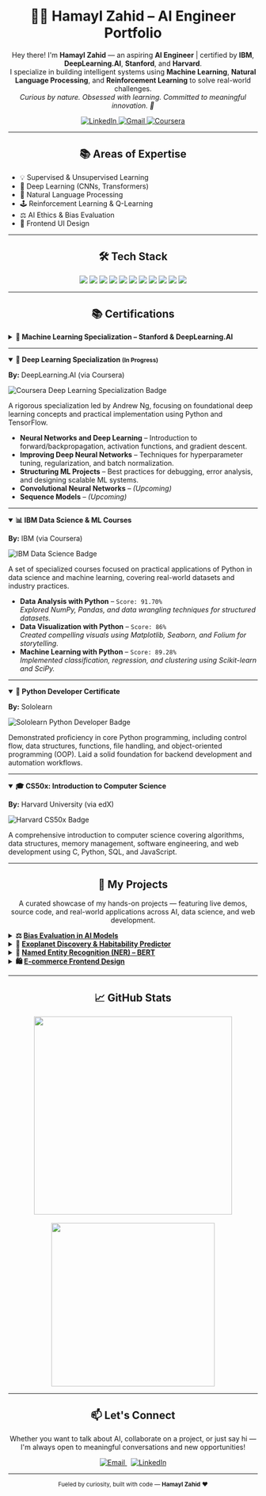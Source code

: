 <h1 align="center">👩‍🎓 Hamayl Zahid – AI Engineer Portfolio</h1>
<p align="center">
  Hey there! I'm <strong>Hamayl Zahid</strong> — an aspiring <strong>AI Engineer</strong> | certified by <strong>IBM</strong>, <strong>DeepLearning.AI</strong>, <strong>Stanford</strong>, and <strong>Harvard</strong>.
  <br>I specialize in building intelligent systems using <strong>Machine Learning</strong>, <strong>Natural Language Processing</strong>, and <strong>Reinforcement Learning</strong> to solve real-world challenges.
  <br><em>Curious by nature. Obsessed with learning. Committed to meaningful innovation. 🚀</em>
</p>


<p align="center">
  <a href="https://www.linkedin.com/in/hamaylzahid">
    <img src="https://img.shields.io/badge/LinkedIn-0077B5?style=for-the-badge&logo=linkedin&logoColor=white" alt="LinkedIn"/>
  </a>
  <a href="mailto:maylzahid588@gmail.com">
    <img src="https://img.shields.io/badge/Gmail-D14836?style=for-the-badge&logo=gmail&logoColor=white" alt="Gmail"/>
  </a>
  <a href="https://www.coursera.org/user/52c2f5daaa1c77c78350939367aa4cf6">
    <img src="https://img.shields.io/badge/Coursera-0056D2?style=for-the-badge&logo=coursera&logoColor=white" alt="Coursera"/>
  </a>
</p>


---

<h2 align="center">📚 Areas of Expertise</h2>

<ul>
  <li>💡 Supervised & Unsupervised Learning</li>
  <li>🧠 Deep Learning (CNNs, Transformers)</li>
  <li>📄 Natural Language Processing</li>
  <li>🕹️ Reinforcement Learning & Q-Learning</li>
  <li>⚖️ AI Ethics & Bias Evaluation</li>
  <li>🎨 Frontend UI Design</li>
</ul>

---

<h2 align="center">🛠 Tech Stack</h2>

<p align="center">
  <img src="https://img.shields.io/badge/Python-3776AB?style=flat&logo=python&logoColor=white"/>
  <img src="https://img.shields.io/badge/TensorFlow-FF6F00?style=flat&logo=tensorflow&logoColor=white"/>
  <img src="https://img.shields.io/badge/Keras-D00000?style=flat&logo=keras&logoColor=white"/>
  <img src="https://img.shields.io/badge/Scikit--learn-F7931E?style=flat&logo=scikit-learn&logoColor=white"/>
  <img src="https://img.shields.io/badge/Pandas-150458?style=flat&logo=pandas&logoColor=white"/>
  <img src="https://img.shields.io/badge/NumPy-013243?style=flat&logo=numpy&logoColor=white"/>
  <img src="https://img.shields.io/badge/Matplotlib-11557C?style=flat"/>
  <img src="https://img.shields.io/badge/Jupyter-F37626?style=flat&logo=Jupyter&logoColor=white"/>
  <img src="https://img.shields.io/badge/HTML5-E34F26?style=flat&logo=html5&logoColor=white"/>
  <img src="https://img.shields.io/badge/CSS3-1572B6?style=flat&logo=css3&logoColor=white"/>
  <img src="https://img.shields.io/badge/Git-F05032?style=flat&logo=git&logoColor=white"/>
</p>

---



<h2 align="center">📚 Certifications</h2>

<details>
  <summary><strong>🤖 Machine Learning Specialization – Stanford & DeepLearning.AI</strong></summary>
  <p><strong>By:</strong> DeepLearning.AI & Stanford University<br/>
  <a href="https://coursera.org/share/bfe5447bfbd523114b611dc1415a47cd" target="_blank">View Certificate</a></p>

  <p>
    <img src="https://img.shields.io/badge/Stanford%20%26%20DeepLearning.AI-Machine%20Learning%20Specialization-blue?style=flat-square&logo=coursera" alt="Coursera ML Specialization Badge"/>
  </p>

  <p>
    A comprehensive specialization by Andrew Ng, covering core machine learning algorithms, model optimization, and real-world applications.
  </p>

  <ul>
    <li><strong>Supervised ML: Regression & Classification</strong> – 99.83%</li>
    <li><strong>Advanced Learning Algorithms</strong> – 100%</li>
    <li><strong>Unsupervised Learning, Recommenders & RL</strong> – 98.80%</li>
  </ul>
</details>


<hr>

<details open>
  <summary><strong>🧠 Deep Learning Specialization <small>(In Progress)</small></strong></summary>
  <p><strong>By:</strong> DeepLearning.AI (via Coursera)</p>

  <p>
    <img src="https://img.shields.io/badge/DeepLearning.AI-Specialization-blue?style=flat-square&logo=coursera" alt="Coursera Deep Learning Specialization Badge"/>
  </p>

  <p>
    A rigorous specialization led by Andrew Ng, focusing on foundational deep learning concepts and practical implementation using Python and TensorFlow.
  </p>

  <ul>
    <li><strong>Neural Networks and Deep Learning</strong> – Introduction to forward/backpropagation, activation functions, and gradient descent.</li>
    <li><strong>Improving Deep Neural Networks</strong> – Techniques for hyperparameter tuning, regularization, and batch normalization.</li>
    <li><strong>Structuring ML Projects</strong> – Best practices for debugging, error analysis, and designing scalable ML systems.</li>
    <li><strong>Convolutional Neural Networks</strong> – <em>(Upcoming)</em></li>
    <li><strong>Sequence Models</strong> – <em>(Upcoming)</em></li>
  </ul>
</details>

<hr>

<details open>
  <summary><strong>📊 IBM Data Science & ML Courses</strong></summary>
  <p><strong>By:</strong> IBM (via Coursera)</p>

  <p>
    <img src="https://img.shields.io/badge/IBM-Data%20Science%20%26%20ML-blue?style=flat-square&logo=ibm" alt="IBM Data Science Badge"/>
  </p>

  <p>
    A set of specialized courses focused on practical applications of Python in data science and machine learning, covering real-world datasets and industry practices.
  </p>

  <ul>
    <li>
      <strong>Data Analysis with Python</strong> – <code>Score: 91.70%</code><br>
      <em>Explored NumPy, Pandas, and data wrangling techniques for structured datasets.</em>
    </li>
    <li>
      <strong>Data Visualization with Python</strong> – <code>Score: 86%</code><br>
      <em>Created compelling visuals using Matplotlib, Seaborn, and Folium for storytelling.</em>
    </li>
    <li>
      <strong>Machine Learning with Python</strong> – <code>Score: 89.28%</code><br>
      <em>Implemented classification, regression, and clustering using Scikit-learn and SciPy.</em>
    </li>
  </ul>
</details>


<hr>

<details open>
  <summary><strong>🐍 Python Developer Certificate</strong></summary>
  <p><strong>By:</strong> Sololearn</p>

  <p>
    <img src="https://img.shields.io/badge/Sololearn-Python%20Developer-blue?style=flat-square&logo=python" alt="Sololearn Python Developer Badge"/>
  </p>

  <p>
    Demonstrated proficiency in core Python programming, including control flow, data structures, functions, file handling, and object-oriented programming (OOP). Laid a solid foundation for backend development and automation workflows.
  </p>
</details>

<hr>

<details open>
  <summary><strong>🎓 CS50x: Introduction to Computer Science</strong></summary>
  <p><strong>By:</strong> Harvard University (via edX)</p>

  <p>
    <img src="https://img.shields.io/badge/edX-CS50x-blue?style=flat-square&logo=edx" alt="Harvard CS50x Badge"/>
  </p>

  <p>
    A comprehensive introduction to computer science covering algorithms, data structures, memory management, software engineering, and web development using C, Python, SQL, and JavaScript.
  </p>
</details>




---

<h2 align="center">🌟 My Projects</h2>
<p align="center">
  A curated showcase of my hands-on projects — featuring live demos, source code, and real-world applications across AI, data science, and web development.
</p>


<details>
  <summary><strong>⚖️ <a href="https://github.com/hamaylzahid/ResponsibleAI_BiasCheck" target="_blank">Bias Evaluation in AI Models</a></strong></summary>

**Repo:** [`ResponsibleAI_BiasCheck`](https://github.com/hamaylzahid/ResponsibleAI_BiasCheck)  
Developed a responsible AI evaluation tool to detect, quantify, and visualize algorithmic bias across demographic groups in machine learning models.  
Implemented core fairness metrics like Demographic Parity and Equalized Odds, with clear visual insights into disparities.  
Also proposed actionable bias mitigation strategies, supporting more ethical and inclusive AI development.

[![Live Demo](https://img.shields.io/badge/Live%20Demo-Streamlit-blue?style=for-the-badge&logo=streamlit)](https://responsibleaibiascheck-h6p9vyyjmsmyemycpsidaz.streamlit.app/)

**Key Features:**
- Bias metrics: Demographic Parity, Equalized Odds  
- Group-wise accuracy/performance breakdown  
- Visualizations of disparity and fairness violations  
- Insights and suggestions for bias reduction



**📌 Outcome:**  
Highlighted hidden model biases and supported better decision-making in AI system deployment.

**Tech Used:**  
![Python](https://img.shields.io/badge/Python-3776AB?style=for-the-badge&logo=python&logoColor=white)
![Matplotlib](https://img.shields.io/badge/Matplotlib-000000?style=for-the-badge&logo=matplotlib)
![Seaborn](https://img.shields.io/badge/Seaborn-2E2E2E?style=for-the-badge&logo=python&logoColor=white)
![Fairlearn](https://img.shields.io/badge/Fairlearn-blue?style=for-the-badge)
</details>



<details>
  <summary><strong>🌌 <a href="https://github.com/hamaylzahid/exoplanet-discovery-habitability-predictor" target="_blank">Exoplanet Discovery & Habitability Predictor</a></strong></summary>

**Repo:** [`exoplanet-discovery-habitability-predictor`](https://github.com/hamaylzahid/exoplanet-discovery-habitability-predictor)  
Performed EDA and built a custom machine learning model to classify potentially habitable exoplanets using real astrophysical data.
Explored key features like orbital period, planet mass, and temperature to train predictive classifiers.
The final model provides interpretable predictions and supports astrobiological research into Earth-like planet discovery.

[![Live Demo](https://img.shields.io/badge/Live%20Demo-Streamlit-blue?style=for-the-badge&logo=streamlit)](https://exoplanet-discovery-habitability-predictor-7vaq2zm4ann8wycylyn.streamlit.app/)

**Key Features:**
- NASA/Kaggle exoplanet dataset  
- Random Forest, SVM classification  
- Feature importance & habitability scoring  
- Clean, interpretable model output

**📌 Outcome:**  
Supported astrobiology research by modeling real habitability indicators.

**Tech Used:**  
![Python](https://img.shields.io/badge/Python-3776AB?style=for-the-badge&logo=python&logoColor=white)
![Scikit-learn](https://img.shields.io/badge/Scikit--learn-F7931E?style=for-the-badge&logo=scikit-learn&logoColor=white)
![Pandas](https://img.shields.io/badge/Pandas-150458?style=for-the-badge&logo=pandas&logoColor=white)
![Seaborn](https://img.shields.io/badge/Seaborn-2E2E2E?style=for-the-badge&logo=python&logoColor=white)
![Matplotlib](https://img.shields.io/badge/Matplotlib-000000?style=for-the-badge&logo=matplotlib)

</details>


<details>
  <summary><strong>🧠 <a href="https://github.com/hamaylzahid/bert-ner-visualized" target="_blank">Named Entity Recognition (NER) – BERT</a></strong></summary>

**Repo:** [`bert-ner-visualized`](https://github.com/hamaylzahid/bert-ner-visualized)  
Built a CPU-optimized Named Entity Recognition (NER) system using BERT and HuggingFace Transformers.
The model extracts entities from raw text with high accuracy and displays results using an intuitive, color-coded visualization.
Includes complete preprocessing, token alignment, and evaluation metrics like precision, recall, and F1-score — all without requiring GPU acceleration.

**Key Features:**
- HuggingFace Transformers  
- Visualized entity highlights  
- F1, precision, recall evaluation  
- Robust preprocessing and token mapping

**📌 Outcome:**  
Delivered an efficient, visual-friendly solution for named entity recognition without GPU dependency.

**Tech Used:**  
![Python](https://img.shields.io/badge/Python-3776AB?style=for-the-badge&logo=python&logoColor=white)
![Transformers](https://img.shields.io/badge/Transformers-HuggingFace-yellow?style=for-the-badge&logo=huggingface&logoColor=black)
![Matplotlib](https://img.shields.io/badge/Matplotlib-000000?style=for-the-badge&logo=matplotlib)
![Scikit-learn](https://img.shields.io/badge/Scikit--learn-F7931E?style=for-the-badge&logo=scikit-learn&logoColor=white)
</details>


<details>
  <summary><strong>🛍️ <a href="https://github.com/hamaylzahid/ecommerce-frontend-design" target="_blank">E-commerce Frontend Design</a></strong></summary>

**Repo:** [`ecommerce-frontend-design`](https://github.com/hamaylzahid/ecommerce-frontend-design)  
Developed a **modern, responsive frontend UI** for an e-commerce platform using clean HTML/CSS/JS.  
Focused on user experience, layout consistency, and smooth interactivity to emulate a real-world online shopping interface.

[![Live Demo](https://img.shields.io/badge/Live%20Demo-Visit-green?style=for-the-badge&logo=githubpages)](https://hamaylzahid.github.io/ecommerce-frontend-design/)

**Project Highlights:**
- Mobile-first responsive layout  
- Interactive product grid & navbar  
- Hover effects & cart logic  

**📌 Outcome:**  
A visually polished UI, ready for integration with any backend or API.

**Tech Used:**  
![HTML](https://img.shields.io/badge/HTML5-E34F26?style=for-the-badge&logo=html5&logoColor=white)
![CSS](https://img.shields.io/badge/CSS3-1572B6?style=for-the-badge&logo=css3&logoColor=white)
![JavaScript](https://img.shields.io/badge/JavaScript-F7DF1E?style=for-the-badge&logo=javascript&logoColor=black)

</details>



---

<h2 align="center">📈 GitHub Stats</h2>

<p align="center">
  <img src="https://github-readme-stats.vercel.app/api?username=hamaylzahid&show_icons=true&theme=default&hide_border=true" width="400"/>
  <br><br>
  <img src="https://github-readme-stats.vercel.app/api/top-langs/?username=hamaylzahid&layout=compact&hide_border=true&theme=default" width="330"/>
</p>

---
<h2 align="center">📫 Let's Connect</h2>

<p align="center">
  Whether you want to talk about AI, collaborate on a project, or just say hi —<br>
  I'm always open to meaningful conversations and new opportunities!
</p>

<p align="center">
  <a href="mailto:maylzahid588@gmail.com">
    <img src="https://img.shields.io/badge/Say%20Hi!-Email%20Me-red?style=flat-square&logo=gmail" alt="Email" />
  </a>
  &nbsp;
  <a href="https://www.linkedin.com/in/hamaylzahid/" target="_blank">
    <img src="https://img.shields.io/badge/Connect-LinkedIn-blue?style=flat-square&logo=linkedin" alt="LinkedIn" />
  </a>
</p>





---

<p align="center"><sub> Fueled by curiosity, built with code — <strong>Hamayl Zahid</strong> ❤️</sub></p>


